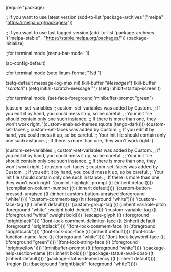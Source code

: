 (require 'package)

;; If you want to use latest version
(add-to-list 'package-archives '("melpa" . "https://melpa.org/packages/"))

;; If you want to use last tagged version
(add-to-list 'package-archives '("melpa-stable" . "https://stable.melpa.org/packages/"))
(package-initialize)

;;for terminal mode
(menu-bar-mode -1) 

(ac-config-default)

;;for terminal mode
(setq linum-format "%d ")


(setq-default message-log-max nil)
(kill-buffer "*Messages*")
(kill-buffer "*scratch*")
(setq initial-scratch-message "")
(setq inhibit-startup-screen t)

;;for terminal mode
;(set-face-foreground 'minibuffer-prompt "green")

(custom-set-variables
 ;; custom-set-variables was added by Custom.
 ;; If you edit it by hand, you could mess it up, so be careful.
 ;; Your init file should contain only one such instance.
 ;; If there is more than one, they won't work right.
 '(custom-enabled-themes (quote (tango-dark))))
(custom-set-faces
 ;; custom-set-faces was added by Custom.
 ;; If you edit it by hand, you could mess it up, so be careful.
 ;; Your init file should contain only one such instance.
 ;; If there is more than one, they won't work right.
 )

 (custom-set-variables
 ;; custom-set-variables was added by Custom.
 ;; If you edit it by hand, you could mess it up, so be careful.
 ;; Your init file should contain only one such instance.
 ;; If there is more than one, they won't work right.
 )
(custom-set-faces
 ;; custom-set-faces was added by Custom.
 ;; If you edit it by hand, you could mess it up, so be careful.
 ;; Your init file should contain only one such instance.
 ;; If there is more than one, they won't work right.
 '(comint-highlight-prompt ((t (:inherit default))))
 '(compilation-column-number ((t (:inherit default))))
 '(custom-button-pressed-unraised ((t (:inherit custom-button-unraised :foreground "white"))))
 '(custom-comment-tag ((t (:foreground "white"))))
 '(custom-face-tag ((t (:inherit default))))
 '(custom-group-tag ((t (:inherit variable-pitch :foreground "white" :weight bold :height 1.2))))
 '(custom-variable-tag ((t (:foreground "white" :weight bold))))
 '(escape-glyph ((t (:foreground "brightblack"))))
 '(font-lock-comment-delimiter-face ((t (:inherit default :foreground "brightblack"))))
 '(font-lock-comment-face ((t (:foreground "brightblack"))))
 '(font-lock-doc-face ((t (:inherit default))))
 '(font-lock-function-name-face ((t (:foreground "white"))))
 '(font-lock-keyword-face ((t (:foreground "green"))))
 '(font-lock-string-face ((t (:foreground "brightyellow"))))
 '(minibuffer-prompt ((t (:foreground "white"))))
 '(package-help-section-name ((t (:inherit bold))))
 '(package-status-avail-obso ((t (:inherit default))))
 '(package-status-dependency ((t (:inherit default))))
 '(region ((t (:background "brightblack" :foreground "white")))))
